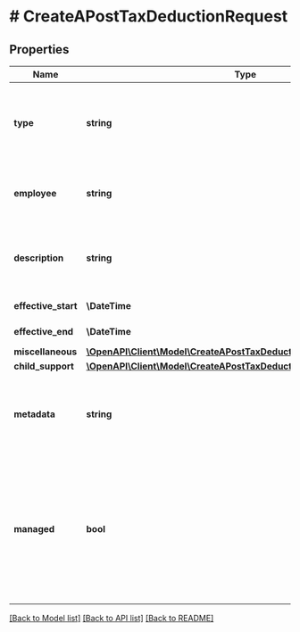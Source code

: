# # CreateAPostTaxDeductionRequest

## Properties

Name | Type | Description | Notes
------------ | ------------- | ------------- | -------------
**type** | **string** | The type of post-tax deduction. May be miscellaneous or child_support. |
**employee** | **string** | ID of the employee to be associated with the post-tax deduction. |
**description** | **string** | A description of this deduction. Maximum length of 255 characters. |
**effective_start** | **\DateTime** | Start date for the deduction |
**effective_end** | **\DateTime** | End date for the deduction | [optional]
**miscellaneous** | [**\OpenAPI\Client\Model\CreateAPostTaxDeductionRequestMiscellaneous**](CreateAPostTaxDeductionRequestMiscellaneous.md) |  | [optional]
**child_support** | [**\OpenAPI\Client\Model\CreateAPostTaxDeductionRequestChildSupport**](CreateAPostTaxDeductionRequestChildSupport.md) |  | [optional]
**metadata** | **string** | Additional loosely structured information to associate with the post-tax deduction | [optional]
**managed** | **bool** | Denotes whether or not the post-tax deduction should be remitted by Check. Applicable to child support payments only, more info can be found [here](https://docs.checkhq.com/docs/post-tax-deductions#remitting-child-support-garnishments). | [optional]

[[Back to Model list]](../../README.md#models) [[Back to API list]](../../README.md#endpoints) [[Back to README]](../../README.md)
